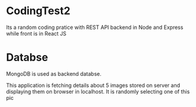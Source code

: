 # CodingTest2
Its a random coding pratice with REST API backend in Node and Express while front is in React JS

# Databse
MongoDB is used as backend databse.

This application is fetching details about 5 images stored on server and displaying them on browser in localhost.
It is randomly selecting one of this pic 
